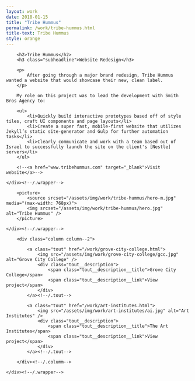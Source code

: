 ```yaml
---
layout: work
date: 2018-01-15
title: "Tribe Hummus"
permalink: /work/tribe-hummus.html
title-text: Tribe Hummus
style: orange
---
```


<section class="content">
	<div class="wrapper">

		<h2>Tribe Hummus</h2>
		<h3 class="subheadline">Website Redesign</h3>

		<p>
			After going through a major brand redesign, Tribe Hummus wanted a website that would showcase their new, clean label.
		</p>

		My role on this project was to lead the development with Smith Bros Agency to:

		<ul>
			<li>Quickly build interactive prototypes based off of style tiles, craft UI components and page layouts</li>
			<li>Create a super fast, mobile-first website that utilizes Jekyll’s static site-generator and Gulp for further automation tasks</li>
			<li>Clearly communicate and work with a team based out of Israel to successfully launch the site on the client's [Nestle] servers</li>
		</ul>

		<!--<a href="www.tribehummus.com" target="_blank">Visit website</a>-->

	</div><!--/.wrapper-->
</section><!--/.content-->

<section>
	<div class="wrapper wrapper--no-padding">

		<picture>
            <source srcset="/assets/img/work/tribe-hummus/hero-m.jpg" media="(max-width: 768px)">
            <img srcset="/assets/img/work/tribe-hummus/hero.jpg" alt="Tribe Hummus" />
        </picture>

	</div><!--/.wrapper-->
</section>

<section>
	<div class="wrapper wrapper--no-padding">

		<div class="column column--2">

			<a class="tout" href="/work/grove-city-college.html">
				<img src="/assets/img/work/grove-city-college/gcc.jpg" alt="Grove City College" />
				<div class="tout__description">
	            	<span class="tout__description__title">Grove City College</span>
	            	<span class="tout__description__link">View project</span>
	            </div>
			</a><!--/.tout-->

			<a class="tout" href="/work/art-institutes.html">
				<img src="/assets/img/work/art-institutes/ai.jpg" alt="Art Institutes" />
				<div class="tout__description">
	            	<span class="tout__description__title">The Art Institutes</span>
	            	<span class="tout__description__link">View project</span>
	            </div>
			</a><!--/.tout-->

		</div><!--/.columm-->

	</div><!--/.wrapper-->
</section>